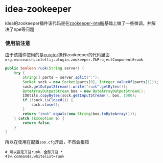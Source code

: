 # idea-zookeeper
idea的zookeeper插件该代码是在[zookeeper-intellij](https://github.com/linux-china/zookeeper-intellij)基础上做了一些微调，并解决了npe等问题

### 使用前注意

由于该插件使用的是[curator]( http://curator.apache.org/ )操作zookeeper的代码里面`org.mvnsearch.intellij.plugin.zookeeper.ZkProjectComponent#ruok`

```java
public boolean ruok(String server) {
    try {
        String[] parts = server.split(":");
        Socket sock = new Socket(parts[0], Integer.valueOf(parts[1]));
        sock.getOutputStream().write("ruok".getBytes());
        ByteArrayOutputStream bos = new ByteArrayOutputStream();
        IOUtils.copyBytes(sock.getInputStream(), bos, 1000);
        if (!sock.isClosed()) {
            sock.close();
        }
        return "imok".equals(new String(bos.toByteArray()));
    } catch (Exception e) {
        return false;
    }
}
```

所以在使用在配置`zoo.cfg`开启，不然会报错

``` shell
# 可以指定开启ruok，全部开启 *
4lw.commands.whitelist=ruok
```

